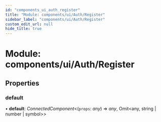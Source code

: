 ```yaml
---
id: "components_ui_auth_register"
title: "Module: components/ui/Auth/Register"
sidebar_label: "components/ui/Auth/Register"
custom_edit_url: null
hide_title: true
---
```


# Module: components/ui/Auth/Register

## Properties

### default

• **default**: *ConnectedComponent*<(`props`: *any*) => *any*, Omit<any, string \| number \| symbol\>\>
